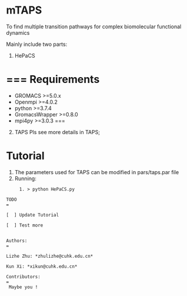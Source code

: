 # mTAPS
To find multiple transition pathways for complex biomolecular functional dynamics

Mainly include two parts:
1. HePaCS

===
Requirements
==
  * GROMACS >=5.0.x
  * Openmpi >=4.0.2
  * python >=3.7.4 
  * GromacsWrapper >=0.8.0
  * mpi4py >=3.0.3
===
2. TAPS 
Pls see more details in TAPS;   
            
Tutorial
==
  1. The parameters used for TAPS can be modified in pars/taps.par file
  2. Running:
```
     1. > python HePaCS.py                                  

TODO
=

[  ] Update Tutorial

[  ] Test more
 

Authors:
=

Lizhe Zhu: *zhulizhe@cuhk.edu.cn*

Kun Xi: *xikun@cuhk.edu.cn*

Contributors:
=
 Maybe you !
